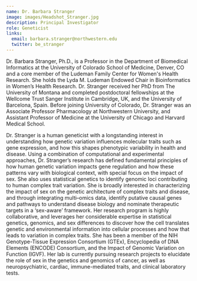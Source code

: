 ```yaml
---
name: Dr. Barbara Stranger
image: images/Headshot_Stranger.jpg
description: Principal Investigator
role: Geneticist
links:
  email: barbara.stranger@northwestern.edu
  twitter: be_stranger
---
```


Dr. Barbara Stranger, Ph.D., is a Professor in the Department of Biomedical Informatics at the University of Colorado School of Medicine, Denver, CO and a core member of the Ludeman Family Center for Women's Health Research. She holds the Lyda M. Ludeman Endowed Chair in Bioinformatics in Women’s Health Research. Dr. Stranger received her PhD from The University of Montana and completed postdoctoral fellowships at the Wellcome Trust Sanger Institute in Cambridge, UK, and the University of Barcelona, Spain. Before joining University of Colorado, Dr. Stranger was an Associate Professor Pharmacology at Northwestern University, and Assistant Professor of Medicine at the University of Chicago and  Harvard Medical School. 

Dr. Stranger is a human geneticist with a longstanding interest in understanding how genetic variation influences molecular traits such as gene expression, and how this shapes phenotypic variability in health and disease. Using a combination of computational and experimental approaches, Dr. Stranger’s research has defined fundamental principles of how human genetic variation impacts gene regulation and how these patterns vary with biological context, with special focus on the impact of sex. She also uses statistical genetics to identify genomic loci contributing to human complex trait variation. She is broadly interested in characterizing the impact of sex on the genetic architecture of complex traits and disease, and through integrating multi–omics data, identify putative causal genes and pathways to understand disease biology and nominate therapeutic targets in a ‘sex-aware’ framework. Her research program is highly collaborative, and leverages her considerable expertise in statistical genetics, genomics, and sex differences to discover how the cell translates genetic and environmental information into cellular processes and how that leads to variation in complex traits. She has been a member of the NIH Genotype-Tissue Expression Consortium (GTEx), Encyclopedia of DNA Elements (ENCODE) Consortium, and the Impact of Genomic Variation on Function (IGVF). Her lab is currently pursuing research projects to elucidate the role of sex in the genetics and genomics of cancer, as well as neuropsychiatric, cardiac, immune-mediated traits, and clinical laboratory tests.


